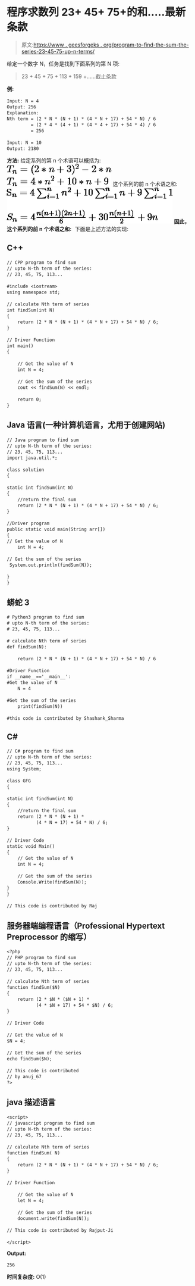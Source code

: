 # 程序求数列 23+ 45+ 75+的和…..最新条款

> 原文:[https://www . geesforgeks . org/program-to-find-the-sum-the-series-23-45-75-up-n-terms/](https://www.geeksforgeeks.org/program-to-find-the-sum-of-the-series-23-45-75-upto-n-terms/)

给定一个数字 N，任务是找到下面系列的第 N 项:

> 23 + 45 + 75 + 113 + 159 +……截止条款

**例:**

```
Input: N = 4
Output: 256
Explanation:
Nth term = (2 * N * (N + 1) * (4 * N + 17) + 54 * N) / 6
         = (2 * 4 * (4 + 1) * (4 * 4 + 17) + 54 * 4) / 6
         = 256

Input: N = 10
Output: 2180
```

**方法:**
给定系列的第 n 个术语可以概括为:
![T_n = ( 2 * n + 3 )^2 - 2 * n\\ T_n = 4 * n^2+ 10*n+9    ](img/7ba5552b0d2ab1ffcff41709021e9eb4.png "Rendered by QuickLaTeX.com")
这个系列的前 n 个术语之和:
![$S_n=4\sum_{i=1}^n n^2+10\sum_{i=1}^n n +9\sum_{i=1}^n 1\\\\ S_n=4\frac{n(n+1)(2n+1)}{6}+30\frac{n(n+1)}{2} +9n\\\\ $    ](img/b60a8730e092423f45486c4c49cd26aa.png "Rendered by QuickLaTeX.com")
**因此，这个系列的前 n 个术语之和:** ![   ](img/20c0826ae6e1a1a19e29a5a2ab0b2f84.png "Rendered by QuickLaTeX.com")
下面是上述方法的实现:

## C++

```
// CPP program to find sum
// upto N-th term of the series:
// 23, 45, 75, 113...

#include <iostream>
using namespace std;

// calculate Nth term of series
int findSum(int N)
{
    return (2 * N * (N + 1) * (4 * N + 17) + 54 * N) / 6;
}

// Driver Function
int main()
{

    // Get the value of N
    int N = 4;

    // Get the sum of the series
    cout << findSum(N) << endl;

    return 0;
}
```

## Java 语言(一种计算机语言，尤用于创建网站)

```
// Java program to find sum
// upto N-th term of the series:
// 23, 45, 75, 113...
import java.util.*;

class solution
{

static int findSum(int N)
{
    //return the final sum
    return (2 * N * (N + 1) * (4 * N + 17) + 54 * N) / 6;
}

//Driver program
public static void main(String arr[])
{
// Get the value of N
    int N = 4;

// Get the sum of the series
 System.out.println(findSum(N));

}
}
```

## 蟒蛇 3

```
# Python3 program to find sum
# upto N-th term of the series:
# 23, 45, 75, 113...

# calculate Nth term of series
def findSum(N):

    return (2 * N * (N + 1) * (4 * N + 17) + 54 * N) / 6

#Driver Function
if __name__=='__main__':
#Get the value of N
    N = 4

#Get the sum of the series
    print(findSum(N))

#this code is contributed by Shashank_Sharma
```

## C#

```
// C# program to find sum
// upto N-th term of the series:
// 23, 45, 75, 113...
using System;

class GFG
{

static int findSum(int N)
{
    //return the final sum
    return (2 * N * (N + 1) *
           (4 * N + 17) + 54 * N) / 6;
}

// Driver Code
static void Main()
{
    // Get the value of N
    int N = 4;

    // Get the sum of the series
    Console.Write(findSum(N));
}
}

// This code is contributed by Raj
```

## 服务器端编程语言（Professional Hypertext Preprocessor 的缩写）

```
<?php
// PHP program to find sum
// upto N-th term of the series:
// 23, 45, 75, 113...

// calculate Nth term of series
function findSum($N)
{
    return (2 * $N * ($N + 1) *
           (4 * $N + 17) + 54 * $N) / 6;
}

// Driver Code

// Get the value of N
$N = 4;

// Get the sum of the series
echo findSum($N);

// This code is contributed
// by anuj_67
?>
```

## java 描述语言

```
<script>
// javascript program to find sum
// upto N-th term of the series:
// 23, 45, 75, 113...

// calculate Nth term of series
function findSum( N)
{
    return (2 * N * (N + 1) * (4 * N + 17) + 54 * N) / 6;
}

// Driver Function

    // Get the value of N
    let N = 4;

    // Get the sum of the series
    document.write(findSum(N));

// This code is contributed by Rajput-Ji

</script>
```

**Output:** 

```
256
```

**时间复杂度:** O(1)